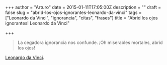 +++
author = "Arturo"
date = 2015-01-11T17:05:00Z
description = ""
draft = false
slug = "abrid-los-ojos-ignorantes-leonardo-da-vinci"
tags = ["Leonardo da Vinci", "ignorancia", "citas", "frases"]
title = "Abrid los ojos ignorantes! Leonardo da Vinci"

+++

>La cegadora ignorancia nos confunde. ¡Oh miserables mortales, abrid los ojos!

[Leonardo da Vinci](https://es.wikipedia.org/wiki/Leonardo_da_Vinci).
